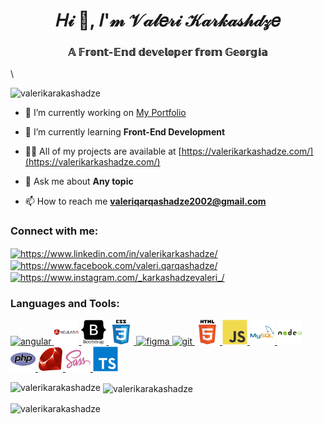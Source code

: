 <h1 align="center">𝐻𝒾 👋, 𝐼'𝓂 𝒱𝒶𝓁𝑒𝓇𝒾 𝒦𝒶𝓇𝓀𝒶𝓈𝒽𝒹𝓏𝑒</h1>
<h3 align="center">𝔸 𝔽𝕣𝕠𝕟𝕥-𝔼𝕟𝕕 𝕕𝕖𝕧𝕖𝕝𝕠𝕡𝕖𝕣 𝕗𝕣𝕠𝕞 𝔾𝕖𝕠𝕣𝕘𝕚𝕒</h3>\


<p align="left"> <img src="https://komarev.com/ghpvc/?username=valerikarakashadze&label=Profile%20views&color=0e75b6&style=flat" alt="valerikarakashadze" /> </p>

- 🔭 I’m currently working on [My Portfolio](https://valerikarkashadze.com/)

- 🌱 I’m currently learning **Front-End Development**

- 👨‍💻 All of my projects are available at [https://valerikarkashadze.com/](https://valerikarkashadze.com/)

- 💬 Ask me about **Any topic**

- 📫 How to reach me **valeriqarqashadze2002@gmail.com**

<h3 align="left">Connect with me:</h3>
<p align="left">
<a href="https://linkedin.com/in/https://www.linkedin.com/in/valerikarkashadze/" target="blank"><img align="center" src="https://raw.githubusercontent.com/rahuldkjain/github-profile-readme-generator/master/src/images/icons/Social/linked-in-alt.svg" alt="https://www.linkedin.com/in/valerikarkashadze/" height="30" width="40" /></a>
<a href="https://fb.com/https://www.facebook.com/valeri.qarqashadze/" target="blank"><img align="center" src="https://raw.githubusercontent.com/rahuldkjain/github-profile-readme-generator/master/src/images/icons/Social/facebook.svg" alt="https://www.facebook.com/valeri.qarqashadze/" height="30" width="40" /></a>
<a href="https://instagram.com/https://www.instagram.com/_karkashadzevaleri_/" target="blank"><img align="center" src="https://raw.githubusercontent.com/rahuldkjain/github-profile-readme-generator/master/src/images/icons/Social/instagram.svg" alt="https://www.instagram.com/_karkashadzevaleri_/" height="30" width="40" /></a>
</p>

<h3 align="left">Languages and Tools:</h3>
<p align="left"> <a href="https://angular.io" target="_blank" rel="noreferrer"> <img src="https://angular.io/assets/images/logos/angular/angular.svg" alt="angular" width="40" height="40"/> </a> <a href="https://angular.io" target="_blank" rel="noreferrer"> <img src="https://raw.githubusercontent.com/devicons/devicon/master/icons/angularjs/angularjs-original-wordmark.svg" alt="angularjs" width="40" height="40"/> </a> <a href="https://getbootstrap.com" target="_blank" rel="noreferrer"> <img src="https://raw.githubusercontent.com/devicons/devicon/master/icons/bootstrap/bootstrap-plain-wordmark.svg" alt="bootstrap" width="40" height="40"/> </a> <a href="https://www.w3schools.com/css/" target="_blank" rel="noreferrer"> <img src="https://raw.githubusercontent.com/devicons/devicon/master/icons/css3/css3-original-wordmark.svg" alt="css3" width="40" height="40"/> </a> <a href="https://www.figma.com/" target="_blank" rel="noreferrer"> <img src="https://www.vectorlogo.zone/logos/figma/figma-icon.svg" alt="figma" width="40" height="40"/> </a> <a href="https://git-scm.com/" target="_blank" rel="noreferrer"> <img src="https://www.vectorlogo.zone/logos/git-scm/git-scm-icon.svg" alt="git" width="40" height="40"/> </a> <a href="https://www.w3.org/html/" target="_blank" rel="noreferrer"> <img src="https://raw.githubusercontent.com/devicons/devicon/master/icons/html5/html5-original-wordmark.svg" alt="html5" width="40" height="40"/> </a> <a href="https://developer.mozilla.org/en-US/docs/Web/JavaScript" target="_blank" rel="noreferrer"> <img src="https://raw.githubusercontent.com/devicons/devicon/master/icons/javascript/javascript-original.svg" alt="javascript" width="40" height="40"/> </a> <a href="https://www.mysql.com/" target="_blank" rel="noreferrer"> <img src="https://raw.githubusercontent.com/devicons/devicon/master/icons/mysql/mysql-original-wordmark.svg" alt="mysql" width="40" height="40"/> </a> <a href="https://nodejs.org" target="_blank" rel="noreferrer"> <img src="https://raw.githubusercontent.com/devicons/devicon/master/icons/nodejs/nodejs-original-wordmark.svg" alt="nodejs" width="40" height="40"/> </a> <a href="https://www.php.net" target="_blank" rel="noreferrer"> <img src="https://raw.githubusercontent.com/devicons/devicon/master/icons/php/php-original.svg" alt="php" width="40" height="40"/> </a> <a href="https://www.ruby-lang.org/en/" target="_blank" rel="noreferrer"> <img src="https://raw.githubusercontent.com/devicons/devicon/master/icons/ruby/ruby-original.svg" alt="ruby" width="40" height="40"/> </a> <a href="https://sass-lang.com" target="_blank" rel="noreferrer"> <img src="https://raw.githubusercontent.com/devicons/devicon/master/icons/sass/sass-original.svg" alt="sass" width="40" height="40"/> </a> <a href="https://www.typescriptlang.org/" target="_blank" rel="noreferrer"> <img src="https://raw.githubusercontent.com/devicons/devicon/master/icons/typescript/typescript-original.svg" alt="typescript" width="40" height="40"/> </a> </p>

<p><img align="left" src="https://github-readme-stats.vercel.app/api/top-langs?username=valerikarakashadze&show_icons=true&locale=en&layout=compact" alt="valerikarakashadze" /></p>

<p>&nbsp;<img align="center" src="https://github-readme-stats.vercel.app/api?username=valerikarakashadze&show_icons=true&locale=en" alt="valerikarakashadze" /></p>

<p><img align="center" src="https://github-readme-streak-stats.herokuapp.com/?user=valerikarakashadze&" alt="valerikarakashadze" /></p>
